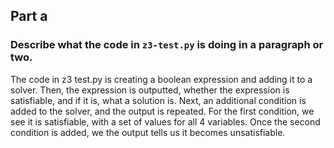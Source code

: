 ## Part a

### Describe what the code in `z3-test.py` is doing in a paragraph or two.

The code in z3 test.py is creating a boolean expression and adding it to a solver.
Then, the expression is outputted, whether the expression is satisfiable, and if it is, what a solution is.
Next, an additional condition is added to the solver, and the output is repeated.
For the first condition, we see it is satisfiable, with a set of values for all 4 variables.
Once the second condition is added, we the output tells us it becomes unsatisfiable.
 
